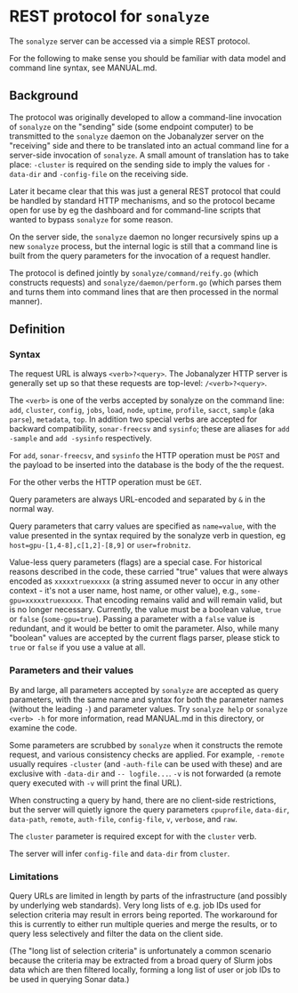 # REST protocol for `sonalyze`

The `sonalyze` server can be accessed via a simple REST protocol.

For the following to make sense you should be familiar with data model and command line syntax, see
MANUAL.md.

## Background

The protocol was originally developed to allow a command-line invocation of `sonalyze` on the
"sending" side (some endpoint computer) to be transmitted to the `sonalyze` daemon on the
Jobanalyzer server on the "receiving" side and there to be translated into an actual command line
for a server-side invocation of `sonalyze`.  A small amount of translation has to take place:
`-cluster` is required on the sending side to imply the values for `-data-dir` and `-config-file` on
the receiving side.

Later it became clear that this was just a general REST protocol that could be handled by standard
HTTP mechanisms, and so the protocol became open for use by eg the dashboard and for command-line
scripts that wanted to bypass `sonalyze` for some reason.

On the server side, the `sonalyze` daemon no longer recursively spins up a new `sonalyze` process,
but the internal logic is still that a command line is built from the query parameters for the
invocation of a request handler.

The protocol is defined jointly by `sonalyze/command/reify.go` (which constructs requests) and
`sonalyze/daemon/perform.go` (which parses them and turns them into command lines that are then
processed in the normal manner).

## Definition

### Syntax

The request URL is always `<verb>?<query>`.  The Jobanalyzer HTTP server is generally set up so that
these requests are top-level: `/<verb>?<query>`.

The `<verb>` is one of the verbs accepted by sonalyze on the command line: `add`, `cluster`,
`config`, `jobs`, `load`, `node`, `uptime`, `profile`, `sacct`, `sample` (aka `parse`), `metadata`,
`top`.  In addition two special verbs are accepted for backward compatibility, `sonar-freecsv` and
`sysinfo`; these are aliases for `add -sample` and `add -sysinfo` respectively.

For `add`, `sonar-freecsv`, and `sysinfo` the HTTP operation must be `POST` and the payload to be
inserted into the database is the body of the the request.

For the other verbs the HTTP operation must be `GET`.

Query parameters are always URL-encoded and separated by `&` in the normal way.

Query parameters that carry values are specified as `name=value`, with the value presented in the
syntax required by the sonalyze verb in question, eg `host=gpu-[1,4-8],c[1,2]-[8,9]` or
`user=frobnitz`.

Value-less query parameters (flags) are a special case.  For historical reasons described in the
code, these carried "true" values that were always encoded as `xxxxxtruexxxxx` (a string assumed
never to occur in any other context - it's not a user name, host name, or other value), e.g.,
`some-gpu=xxxxxtruexxxxx`.  That encoding remains valid and will remain valid, but is no longer
necessary.  Currently, the value must be a boolean value, `true` or `false` (`some-gpu=true`).
Passing a parameter with a `false` value is redundant, and it would be better to omit the parameter.
Also, while many "boolean" values are accepted by the current flags parser, please stick to `true`
or `false` if you use a value at all.

### Parameters and their values

By and large, all parameters accepted by `sonalyze` are accepted as query parameters, with the same
name and syntax for both the parameter names (without the leading `-`) and parameter values.  Try
`sonalyze help` or `sonalyze <verb> -h` for more information, read MANUAL.md in this directory, or
examine the code.

Some parameters are scrubbed by `sonalyze` when it constructs the remote request, and various
consistency checks are applied.  For example, `-remote` usually requires `-cluster` (and
`-auth-file` can be used with these) and are exclusive with `-data-dir` and `-- logfile...`.  `-v`
is not forwarded (a remote query executed with `-v` will print the final URL).

When constructing a query by hand, there are no client-side restrictions, but the server will
quietly ignore the query parameters `cpuprofile`, `data-dir`, `data-path`, `remote`, `auth-file`,
`config-file`, `v`, `verbose`, and `raw`.

The `cluster` parameter is required except for with the `cluster` verb.

The server will infer `config-file` and `data-dir` from `cluster`.

### Limitations

Query URLs are limited in length by parts of the infrastructure (and possibly by underlying web
standards).  Very long lists of e.g. job IDs used for selection criteria may result in errors being
reported.  The workaround for this is currently to either run multiple queries and merge the
results, or to query less selectively and filter the data on the client side.

(The "long list of selection criteria" is unfortunately a common scenario because the criteria may
be extracted from a broad query of Slurm jobs data which are then filtered locally, forming a long
list of user or job IDs to be used in querying Sonar data.)
